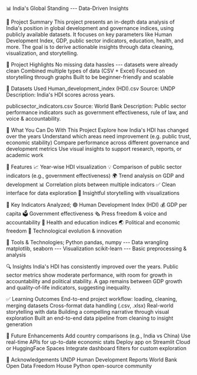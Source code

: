 📊 India's Global Standing --- Data-Driven Insights

🧠 Project Summary This project presents an in-depth data analysis of
India's position in global development and governance indices, using
publicly available datasets. It focuses on key parameters like Human
Development Index, GDP, public sector indicators, education, health, and
more. The goal is to derive actionable insights through data cleaning,
visualization, and storytelling.

📌 Project Highlights No missing data hassles --- datasets were already
clean Combined multiple types of data (CSV + Excel) Focused on
storytelling through graphs Built to be beginner-friendly and scalable

📁 Datasets Used Human_development_index (HDI).csv Source: UNDP
Description: India's HDI scores across years.

publicsector_indicators.csv Source: World Bank Description: Public
sector performance indicators such as government effectiveness, rule of
law, and voice & accountability.

🚀 What You Can Do With This Project Explore how India's HDI has changed
over the years Understand which areas need improvement (e.g. public
trust, economic stability) Compare performance across different
governance and development metrics Use visual insights to support
research, reports, or academic work

🚀 Features 📈 Year-wise HDI visualization 💡 Comparison of public
sector indicators (e.g., government effectiveness) 🌍 Trend analysis on
GDP and development 📊 Correlation plots between multiple indicators ✅
Clean interface for data exploration 🧠 Insightful storytelling with
visualizations

📌 Key Indicators Analyzed; 🟢 Human Development Index (HDI) 💰 GDP per
capita 🗳️ Government effectiveness 🗞️ Press freedom & voice and
accountability 🏥 Health and education indices 🌏 Political and economic
freedom 🧠 Technological evolution & innovation

🧱 Tools & Technologies; Python pandas, numpy --- Data wrangling
matplotlib, seaborn --- Visualization scikit-learn --- Basic
preprocessing & analysis

🔍 Insights India's HDI has consistently improved over the years. Public
sector metrics show moderate performance, with room for growth in
accountability and political stability. A gap remains between GDP growth
and quality-of-life indicators, suggesting inequality.

✅ Learning Outcomes End-to-end project workflow: loading, cleaning,
merging datasets Cross-format data handling (.csv, .xlsx) Real-world
storytelling with data Building a compelling narrative through visual
exploration Built an end-to-end data pipeline from cleaning to insight
generation

🧩 Future Enhancements Add country comparisons (e.g., India vs China)
Use real-time APIs for up-to-date economic stats Deploy app on Streamlit
Cloud or HuggingFace Spaces Integrate dashboard filters for custom
exploration

🙌 Acknowledgements UNDP Human Development Reports World Bank Open Data
Freedom House Python open-source community
